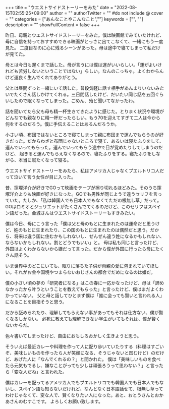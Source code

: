 +++
title = "ウエストサイドストーリーをみた"
date = "2022-08-15T02:55:25+09:00"
author = ""
authorTwitter = "" #do not include @
cover = ""
categories = ["あんなことやこんなこと",""]
keywords = ["", ""]
description = ""
showFullContent = false
+++

昨日、母親とウエストサイドストーリーをみた。僕は映画館でみていたけれど、母に自信を持っておすすめできる映画がとっさに出てこなくて、一緒にもう一度見た。
二度目なのに心に残るシーンがあった。母は途中で寝てしまって私だけが見てた。

母とは今日も遅くまで話した。母が言うには僕は運がいいらしい。「運がよいけれども苦労しないということではない」らしい。なんのこっちゃ。よくわからんけど運良く生んでくれてありがとう。

父とは昼間ずっと一緒にいて話した。普段気軽に話す相手があんまりいないみたいでたくさん話しかけてくれる。三日間話したけど、だいたい同じ話を五回ぐらいしたので眠くなってしまった。ごめん、殆ど聞いてなかったわ。

話を聞いてたら父も母も精一杯生きてきたように感じた。とりまく状況や環境がどんなでも親なりに精一杯だったらしい。もう70を迎えてすぎて二人は今から何をするのだろう。僕に手伝えることはあるんだろうか。

小さい頃、布団ではないところで寝てしまって親に布団まで運んでもらうのが好きだった。だからわざと布団じゃないところで寝て、あるいは寝たふりをして、運んでいってもらった。運んでいってもらう途中で目が覚めたりしてしまうのだけど、
起きると運んでもらえなくなるので、寝たふりをする。寝たふりをしながら、本当に眠たくなって寝る。

ウエストサイドストーリーをみたら、私はアメリカ人じゃなくプエルトリコ人だって泣いて言う女性が目に入った。

昔、窪塚洋介が好きでGOって映画をテープが擦り切れるほどみた。そのうち窪塚洋介よりも映画が好きになった。GOでも男性が同じようで違うセリフを言っていた。たしか、「私は韓国人でも日本人でもなくてただの根無し草」だって。GOはロミオとジュリエットがたくさんでてくるのだけど、このセリフはスペイン語だった。金城さんはウエストサイドストーリーもすきみたい。

僕は今日、母にこう言った「僕は父と母のもとに生まれたのは運命だと思うけど、姓のもとに生まれたり、この国のもとに生まれたのは偶然だと思う。だから、将来は違う国に住むかもしれないし、ぜんぜん違う姓になるかもしれない、ならないかもしれない。割とどうでもいい」と。
母は私も同じと言ったけど、外国はよくわからないから嫌だって言った。だから僕が外国に行ったら母にたくさん話そう。

いま世界中のどこにいても、眠りに落ちた子供が両親の愛に包まれていてほしい。それがお金や国境やつまらないおじさんの都合でだめになるのは嫌だ。

僕の小さい頃の夢の「研究者になる」はこの春に一応かなったけど、母は「諦めなかったから叶うということを教えてもらった」と言ったけど、僕はまだよくわかっていない。
父と母と話してひとまず僕は「誰に会っても賢いと言われる人」になることを目指そうと思う。

だから舐められたり、理解してもらえない事があってもそれは仕方ない、僕が賢くなるしかない。
必死に教えても理解できない学生がいてもそれは、僕が賢くないからだ。

色々書いてしまったけど、自由におもしろおかしく生きようと思う。

そういえば最近カレーや料理を作って人に配り歩いていたりする（料理はすごいぞ、美味しいものを作ったら人が笑顔になる、そうじゃないと凹むけど）のだけど、あげた人に「なんでくれるの？」と聞かれた。
僕は「美味しいものを食べたら元気もでるし、嫌なことがっても少しは頑張ろうって思わない？」と言ったら「変な人だね」と言われた。


僕はカレーを配ってるアメリカ人でもプエルトリコでも韓国人でも日本人でもないし、スペイン語も知らないだけれど、なんとなく日本語話せて、根無し草ってわけじゃなくて、変な人で、賢くなりたい人になった。あと、おとうさんとおかあさんのむすこです。
よろしくお願い致します。
